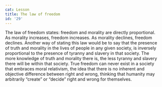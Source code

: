 ```yaml
---
cat: Lesson
title: The law of freedom
id: '29'
---
```


The law of freedom states: freedom and morality are directly proportional.
As morality increases, freedom increases.
As morality declines, freedom declines.
Another way of stating this law would be to say that the presence of truth and morality in the
lives of people in any given society, is inversely proportional to the presence of tyranny and
slavery in that society. The more knowledge of truth and morality there is, the less tyranny
and slavery there will be within that society.
True freedom can never exist in a society that embraces moral relativism, the idea that there is
no inherent and objective difference between right and wrong, thinking that humanity may
arbitrarily “create” or “decide” right and wrong for themselves.